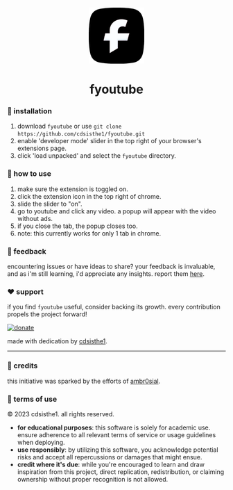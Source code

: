 <p align="center">
  <img src="icon128.png" alt="fyoutube logo">
  <h1 align="center">fyoutube</h1>
</p>

### 💽 installation

1. download `fyoutube` or use `git clone https://github.com/cdsisthe1/fyoutube.git`
2. enable 'developer mode' slider in the top right of your browser's extensions page.
3. click 'load unpacked' and select the `fyoutube` directory.

### 🚀 how to use

1. make sure the extension is toggled on.
2. click the extension icon in the top right of chrome.
3. slide the slider to "on".
4. go to youtube and click any video. a popup will appear with the video without ads.
5. if you close the tab, the popup closes too.
6. note: this currently works for only 1 tab in chrome.

### 📣 feedback

encountering issues or have ideas to share? your feedback is invaluable, and as i'm still learning, i'd appreciate any insights. report them [here](https://github.com/cdsisthe1/fyoutube/issues).

### ❤️ support

if you find `fyoutube` useful, consider backing its growth. every contribution propels the project forward!

[![donate](https://img.shields.io/badge/donate-PayPal-green.svg)](https://www.paypal.com/donate/?hosted_button_id=R92KGPYHPE3JY)

made with dedication by [cdsisthe1](https://github.com/cdsisthe1).

---

### 🙏 credits

this initiative was sparked by the efforts of [ambr0sial](https://github.com/ambr0sial).

### 📜 terms of use

© 2023 cdsisthe1. all rights reserved.

- **for educational purposes**: this software is solely for academic use. ensure adherence to all relevant terms of service or usage guidelines when deploying.
- **use responsibly**: by utilizing this software, you acknowledge potential risks and accept all repercussions or damages that might ensue.
- **credit where it's due**: while you're encouraged to learn and draw inspiration from this project, direct replication, redistribution, or claiming ownership without proper recognition is not allowed.
